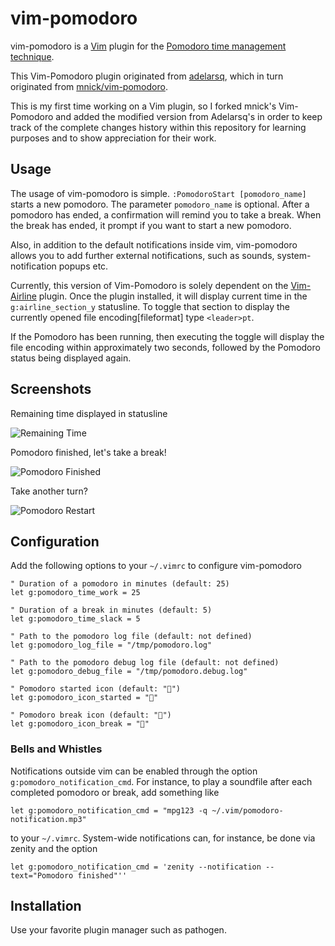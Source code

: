 vim-pomodoro
============

vim-pomodoro is a [Vim](http://www.vim.org) plugin for the [Pomodoro time management technique](http://www.pomodorotechnique.com/).

This Vim-Pomodoro plugin originated from [adelarsq](https://github.com/adelarsq/vim-pomodoro), which in turn originated
from [mnick/vim-pomodoro](https://github.com/mnick/vim-pomodoro).

This is my first time working on a Vim plugin, so I forked mnick's Vim-Pomodoro
and added the modified version from Adelarsq's in order to keep track of the
complete changes history within this repository for learning purposes and to
show appreciation for their work.

Usage
-----
The usage of vim-pomodoro is simple. `:PomodoroStart [pomodoro_name]` starts a
new pomodoro.  The parameter `pomodoro_name` is optional. After a pomodoro has
ended, a confirmation will remind you to take a break. When the break has
ended, it prompt if you want to start a new pomodoro.

Also, in addition to the default notifications inside vim, vim-pomodoro allows
you to add further external notifications, such as sounds, system-notification
popups etc.

Currently, this version of Vim-Pomodoro is solely dependent on the [Vim-Airline](https://github.com/vim-airline/vim-airline)
plugin. Once the plugin installed, it will display current time in the
`g:airline_section_y` statusline. To toggle that section to display the
currently opened file encoding[fileformat] type `<leader>pt`.

If the Pomodoro has been running, then executing the toggle will display the
file encoding within approximately two seconds, followed by the Pomodoro status
being displayed again.

Screenshots
-----------
Remaining time displayed in statusline

![Remaining Time](http://dl.dropbox.com/u/531773/vim-pomodoro/vim-pomodoro-remaining.png)

Pomodoro finished, let's take a break!

![Pomodoro Finished](http://dl.dropbox.com/u/531773/vim-pomodoro/vim-pomodoro-finished.png)

Take another turn?

![Pomodoro Restart](http://dl.dropbox.com/u/531773/vim-pomodoro/vim-pomodoro-break.png)

Configuration
-------------
Add the following options to your `~/.vimrc` to configure vim-pomodoro

    " Duration of a pomodoro in minutes (default: 25)
    let g:pomodoro_time_work = 25

    " Duration of a break in minutes (default: 5)
    let g:pomodoro_time_slack = 5

    " Path to the pomodoro log file (default: not defined)
    let g:pomodoro_log_file = "/tmp/pomodoro.log"

    " Path to the pomodoro debug log file (default: not defined)
    let g:pomodoro_debug_file = "/tmp/pomodoro.debug.log"

    " Pomodoro started icon (default: "🍅")
    let g:pomodoro_icon_started = "🍅"

    " Pomodoro break icon (default: "🍕")
    let g:pomodoro_icon_break = "🍕"


### Bells and Whistles
Notifications outside vim can be enabled through the option `g:pomodoro_notification_cmd`.
For instance, to play a soundfile after each completed pomodoro or break, add something like

    let g:pomodoro_notification_cmd = "mpg123 -q ~/.vim/pomodoro-notification.mp3"

to your `~/.vimrc`. System-wide notifications can, for instance, be done via zenity and
the option

    let g:pomodoro_notification_cmd = 'zenity --notification --text="Pomodoro finished"''

Installation
------------
Use your favorite plugin manager such as pathogen.
